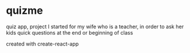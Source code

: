 # quizme
quiz app, project I started for my wife who is a teacher, in order to ask her kids quick questions at the end or beginning of class

created with create-react-app
